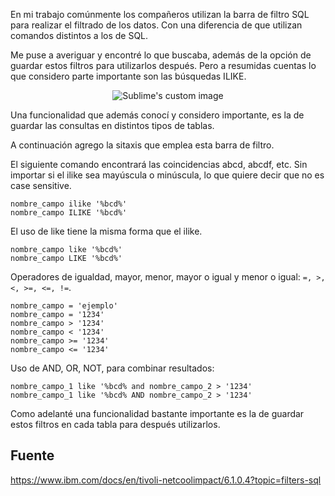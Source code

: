 En mi trabajo comúnmente los compañeros utilizan la barra de filtro
SQL para realizar el filtrado de los datos. Con una diferencia de que utilizan
comandos distintos a los de SQL.

Me puse a averiguar y encontré lo que buscaba, además de la opción de guardar estos filtros
para utilizarlos después. Pero a resumidas cuentas lo que considero parte importante son las
búsquedas ILIKE.

<p align="center">
  <img src="https://s6.imgcdn.dev/ZgVYy.png" alt="Sublime's custom image"/>
</p>

Una funcionalidad que además conocí y considero importante, es la de guardar las consultas
en distintos tipos de tablas.

A continuación agrego la sitaxis que emplea esta barra de filtro.

El siguiente comando encontrará las coincidencias abcd, abcdf, etc.
Sin importar si el ilike sea mayúscula o minúscula, lo que quiere decir
que no es case sensitive.

    nombre_campo ilike '%bcd%'
    nombre_campo ILIKE '%bcd%'

El uso de like tiene la misma forma que el ilike.

    nombre_campo like '%bcd%'
    nombre_campo LIKE '%bcd%'

Operadores de igualdad, mayor, menor, mayor o igual y menor o igual: `=, >, <, >=, <=, !=`.

    nombre_campo = 'ejemplo'
    nombre_campo = '1234'
    nombre_campo > '1234'
    nombre_campo < '1234'
    nombre_campo >= '1234'
    nombre_campo <= '1234'

Uso de AND, OR, NOT, para combinar resultados:

    nombre_campo_1 like '%bcd% and nombre_campo_2 > '1234'
    nombre_campo_1 like '%bcd% AND nombre_campo_2 > '1234'

Como adelanté una funcionalidad bastante importante es la de guardar estos filtros en cada tabla
para después utilizarlos.

## Fuente

https://www.ibm.com/docs/en/tivoli-netcoolimpact/6.1.0.4?topic=filters-sql


